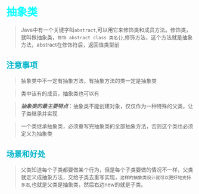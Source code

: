 <style>
h1 {
    color: aqua;
}
h2{
    color: rgb(0, 181, 201);
}
h3,h4 {
    color: #FF70DB93;    
}
</style>

# 抽象类

> Java中有一个关键字叫`abstract`,可以用它来修饰类和成员方法。修饰类，就叫做抽象类，`修饰 abstract class 类名{}`,修饰方法，这个方法就是抽象方法，abstract在修饰符后，返回值类型前

## 注意事项

> 抽象类中不一定有抽象方法，有抽象方法的类一定是抽象类

>类中该有的成员，抽象类也可以有

>***抽象类的最主要特点***：抽象类不能创建对象，仅仅作为一种特殊的父类，让子类继承并实现

> 一个类继承抽象类，必须重写完抽象类的全部抽象方法，否则这个类也必须定义为抽象类

## 场景和好处

> 父类知道每个子类都要做某个行为，但是每个子类要做的情况不一样，父类就定义成抽象方法，交给子类去重写实现，`这样的抽象类设计就可以更好地支持多态`,也就是父类是抽象类，然后右边new的就是子类。

